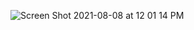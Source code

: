 ![Screen Shot 2021-08-08 at 12 01 14 PM](https://user-images.githubusercontent.com/79819941/128619332-68259e3e-aff0-4db1-92d1-5c03eaeee33c.png) 
